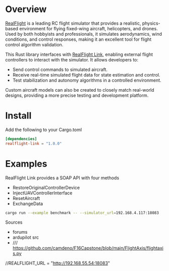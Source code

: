 # Overview

[RealFlight](https://www.realflight.com/) is a leading RC flight simulator that provides a realistic, physics-based environment for flying fixed-wing aircraft, helicopters, and drones. Used by both hobbyists and professionals, it simulates aerodynamics, wind conditions, and control responses, making it an excellent tool for flight control algorithm validation.

This Rust library interfaces with [RealFlight Link](https://forums.realflight.com/index.php?threads/flightaxis-link-q-a.32854/), enabling external flight controllers to interact with the simulator. It allows developers to:

* Send control commands to simulated aircraft.
* Receive real-time simulated flight data for state estimation and control.
* Test stabilization and autonomy algorithms in a controlled environment.

Custom aircraft models can also be created to closely match real-world designs, providing a more precise testing and development platform.

# Install

Add the following to your Cargo.toml

```toml
[dependencies]
realflight-link = "1.0.0"
```

# Examples

RealFlight Link provides a SOAP API with four methods

* RestoreOriginalControllerDevice
* InjectUAVControllerInterface
* ResetAircraft
* ExchangeData

```bash
cargo run --example benchmark -- --simulator_url=192.168.4.117:18083
```

Sources
* forums
* ardupilot src
* /// https://github.com/camdeno/F16Capstone/blob/main/FlightAxis/flightaxis.py

//REALFLIGHT_URL = "http://192.168.55.54:18083"
